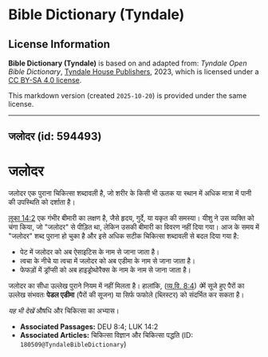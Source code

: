 # Bible Dictionary (Tyndale)

## License Information

**Bible Dictionary (Tyndale)** is based on and adapted from: _Tyndale Open Bible Dictionary_, [Tyndale House Publishers](https://tyndaleopenresources.com/), 2023, which is licensed under a [CC BY-SA 4.0 license](https://creativecommons.org/licenses/by-sa/4.0/legalcode.en).

This markdown version (created `2025-10-20`) is provided under the same license.



--------------------------------

## जलोदर (id: 594493)

जलोदर
=====

जलोदर एक पुराना चिकित्सा शब्दावली है, जो शरीर के किसी भी ऊतक या स्थान में अधिक मात्रा में पानी की उपस्थिति को दर्शाता है।

[लूका 14:2](https://ref.ly/Luke14:2) एक गंभीर बीमारी का लक्षण है, जैसे हृदय, गुर्दे, या यकृत की समस्या। यीशु ने उस व्यक्ति को चंगा किया, जो "जलोदर" से पीड़ित था, लेकिन उसकी बीमारी का विवरण नहीं दिया गया। आज के समय में "जलोदर" शब्द पुराना हो चुका है और इसे अधिक सटीक चिकित्सा शब्दावली से बदल दिया गया है:

* पेट में जलोदर को अब ऐसाइटिस के नाम से जाना जाता है।
* त्वचा के नीचे या त्वचा में जलोदर को अब एडीमा के नाम से जाना जाता है।
* फेफड़ों में ड्रॉप्सी को अब हाइड्रोथोरैक्स के नाम के नाम से जाना जाता है।

जलोदर का सीधा उल्लेख पुराने नियम में नहीं मिलता है। हालांकि, ([व्य.वि. 8:4](https://ref.ly/Deut8:4)) *पे*में सूजे हुए पैरों का उल्लेख संभवतः **पेडल एडीमा** (पैरों की सूजन) या सिर्फ फफोले (ब्लिस्टर) को संदर्भित कर सकता है।

*यह भी देखें* औषधि और चिकित्सा का अभ्यास।

* **Associated Passages:** DEU 8:4; LUK 14:2
* **Associated Articles:** चिकित्सा विज्ञान और चिकित्सा पद्धति (ID: `180509@TyndaleBibleDictionary`)

